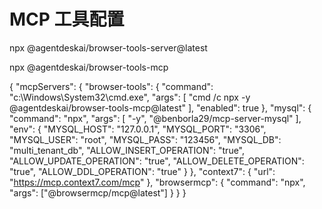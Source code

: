 # MCP 工具配置

npx @agentdeskai/browser-tools-server@latest


npx @agentdeskai/browser-tools-mcp





{
  "mcpServers": {
    "browser-tools": {
      "command": "c:\\Windows\\System32\\cmd.exe",
      "args": [
        "cmd /c npx -y @agentdeskai/browser-tools-mcp@latest"
      ],
      "enabled": true
    },
    "mysql": {
      "command": "npx",
      "args": [
        "-y",
        "@benborla29/mcp-server-mysql"
      ],
      "env": {
        "MYSQL_HOST": "127.0.0.1",
        "MYSQL_PORT": "3306",
        "MYSQL_USER": "root",
        "MYSQL_PASS": "123456",
        "MYSQL_DB": "multi_tenant_db",
        "ALLOW_INSERT_OPERATION": "true",
        "ALLOW_UPDATE_OPERATION": "true",
        "ALLOW_DELETE_OPERATION": "true",
        "ALLOW_DDL_OPERATION": "true"
      }
    },
    "context7": {
      "url": "<https://mcp.context7.com/mcp>"
    },
    "browsermcp": {
      "command": "npx",
      "args": ["@browsermcp/mcp@latest"]
    }
  }
}
